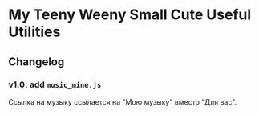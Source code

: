 # My Teeny Weeny Small Cute Useful Utilities

## Changelog 

### v1.0: add `music_mine.js`
Ссылка на музыку ссылается на "Мою музыку" вместо "Для вас".